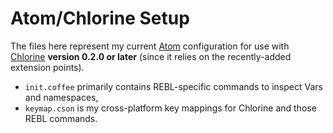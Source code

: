 # Atom/Chlorine Setup

The files here represent my current [Atom](https://atom.io/) configuration for use with [Chlorine](https://atom.io/packages/chlorine) **version 0.2.0 or later** (since it relies on the recently-added extension points).

* `init.coffee` primarily contains REBL-specific commands to inspect Vars and namespaces,
* `keymap.cson` is my cross-platform key mappings for Chlorine and those REBL commands.
